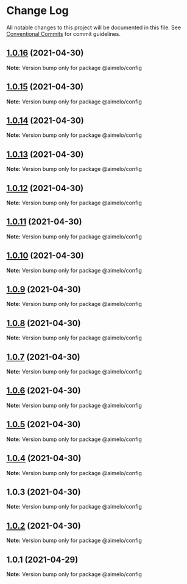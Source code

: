 # Change Log

All notable changes to this project will be documented in this file.
See [Conventional Commits](https://conventionalcommits.org) for commit guidelines.

## [1.0.16](https://github.com/grolea/aimelo-nest/compare/@aimelo/config@1.0.15...@aimelo/config@1.0.16) (2021-04-30)

**Note:** Version bump only for package @aimelo/config





## [1.0.15](https://github.com/grolea/aimelo-nest/compare/@aimelo/config@1.0.14...@aimelo/config@1.0.15) (2021-04-30)

**Note:** Version bump only for package @aimelo/config





## [1.0.14](https://github.com/grolea/aimelo-nest/compare/@aimelo/config@1.0.13...@aimelo/config@1.0.14) (2021-04-30)

**Note:** Version bump only for package @aimelo/config





## [1.0.13](https://github.com/grolea/aimelo-nest/compare/@aimelo/config@1.0.12...@aimelo/config@1.0.13) (2021-04-30)

**Note:** Version bump only for package @aimelo/config





## [1.0.12](https://github.com/grolea/aimelo-nest/compare/@aimelo/config@1.0.11...@aimelo/config@1.0.12) (2021-04-30)

**Note:** Version bump only for package @aimelo/config





## [1.0.11](https://github.com/grolea/aimelo-nest/compare/@aimelo/config@1.0.10...@aimelo/config@1.0.11) (2021-04-30)

**Note:** Version bump only for package @aimelo/config





## [1.0.10](https://github.com/grolea/aimelo-nest/compare/@aimelo/config@1.0.9...@aimelo/config@1.0.10) (2021-04-30)

**Note:** Version bump only for package @aimelo/config





## [1.0.9](https://github.com/grolea/aimelo-nest/compare/@aimelo/config@1.0.8...@aimelo/config@1.0.9) (2021-04-30)

**Note:** Version bump only for package @aimelo/config





## [1.0.8](https://github.com/grolea/aimelo-nest/compare/@aimelo/config@1.0.7...@aimelo/config@1.0.8) (2021-04-30)

**Note:** Version bump only for package @aimelo/config





## [1.0.7](https://github.com/grolea/aimelo-nest/compare/@aimelo/config@1.0.6...@aimelo/config@1.0.7) (2021-04-30)

**Note:** Version bump only for package @aimelo/config





## [1.0.6](https://github.com/grolea/aimelo-nest/compare/@aimelo/config@1.0.5...@aimelo/config@1.0.6) (2021-04-30)

**Note:** Version bump only for package @aimelo/config





## [1.0.5](https://github.com/grolea/aimelo-nest/compare/@aimelo/config@1.0.4...@aimelo/config@1.0.5) (2021-04-30)

**Note:** Version bump only for package @aimelo/config





## [1.0.4](https://github.com/grolea/aimelo-nest/compare/@aimelo/config@1.0.3...@aimelo/config@1.0.4) (2021-04-30)

**Note:** Version bump only for package @aimelo/config





## 1.0.3 (2021-04-30)

**Note:** Version bump only for package @aimelo/config





## [1.0.2](https://github.com/grolea/aimelo-nest/compare/@aimelo/config@1.0.1...@aimelo/config@1.0.2) (2021-04-30)

**Note:** Version bump only for package @aimelo/config





## 1.0.1 (2021-04-29)

**Note:** Version bump only for package @aimelo/config
